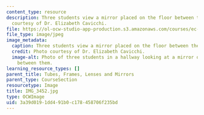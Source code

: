 ```yaml
---
content_type: resource
description: Three students view a mirror placed on the floor between them. Photo
  courtesy of Dr. Elizabeth Cavicchi.
file: https://ol-ocw-studio-app-production.s3.amazonaws.com/courses/ec-050-recreate-experiments-from-history-inform-the-future-from-the-past-galileo-january-iap-2010/3a39d0191dd491b0c178458706f235bd_IMG_3452.jpg
file_type: image/jpeg
image_metadata:
  caption: Three students view a mirror placed on the floor between them.
  credit: Photo courtesy of Dr. Elizabeth Cavicchi.
  image-alt: Photo of three students in a hallway looking at a mirror on the floor
    between them.
learning_resource_types: []
parent_title: Tubes, Frames, Lenses and Mirrors
parent_type: CourseSection
resourcetype: Image
title: IMG_3452.jpg
type: OCWImage
uid: 3a39d019-1dd4-91b0-c178-458706f235bd
---
```

